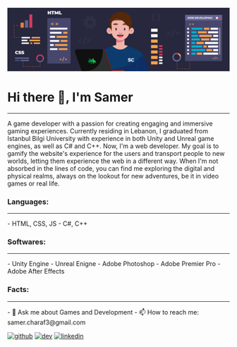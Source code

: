 ![I am GitHub Web/Game developer 👨‍💻](https://github.com/samercharafeddine/samercharafeddine/blob/main/Banner.png)

<h1>Hi there 👋, I'm Samer</h1>
<hr>

A game developer with a passion for creating engaging and immersive gaming experiences. Currently residing in Lebanon, I graduated from Istanbul Bilgi University with experience in both Unity and Unreal game engines, as well as C# and C++. Now, I'm a web developer. My goal is to gamify the website's experience for the users and transport people to new worlds, letting them experience the web in a different way. When I'm not absorbed in the lines of code, you can find me exploring the digital and physical realms, always on the lookout for new adventures, be it in video games or real life.

<h3>Languages:</h3>
<hr>
 - HTML, CSS, JS 
 - C#, C++

<h3>Softwares:</h3>
<hr>
 - Unity Engine
 - Unreal Enigne
 - Adobe Photoshop
 - Adobe Premier Pro
 - Adobe After Effects

<h3>Facts:</h3>
<hr>
- 💬 Ask me about Games and Development 
- 📫 How to reach me: samer.charaf3@gmail.com


[<img src='https://cdn.jsdelivr.net/npm/simple-icons@3.0.1/icons/github.svg' alt='github' height='40'>](https://github.com/https://github.com/samercharafeddine)  [<img src='https://cdn.jsdelivr.net/npm/simple-icons@3.0.1/icons/dev-dot-to.svg' alt='dev' height='40'>](https://dev.to/https://dev.to/samercharafeddine)  [<img src='https://cdn.jsdelivr.net/npm/simple-icons@3.0.1/icons/linkedin.svg' alt='linkedin' height='40'>](https://www.linkedin.com/in/https://www.linkedin.com/in/samer-charaf-eddine-90739a127//)  

